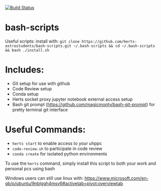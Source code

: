 [![Build Status](https://travis-ci.com/herts-astrostudents/bash-scripts.svg?branch=master)](https://travis-ci.com/herts-astrostudents/bash-scripts)

# bash-scripts
Useful scripts: install with: `git clone https://github.com/herts-astrostudents/bash-scripts.git ~/.bash-scripts && cd ~/.bash-scripts && bash ./install.sh`

# Includes:
* Git setup for use with github
* Code Review setup
* Conda setup
* Herts socket proxy jupyter notebook external access setup
* Bash git prompt (https://github.com/magicmonty/bash-git-prompt) for pretty terminal git interface


# Useful Commands:
* `herts start` to enable access to your uhppc
* `code-review.sh` to participate in code review
* `conda create` for isolated python environments

To use the `herts` command, simply install this script to both your work and personal pcs using bash

Windows users can still use linux with: https://www.microsoft.com/en-gb/p/ubuntu/9nblggh4msv6#activetab=pivot:overviewtab
